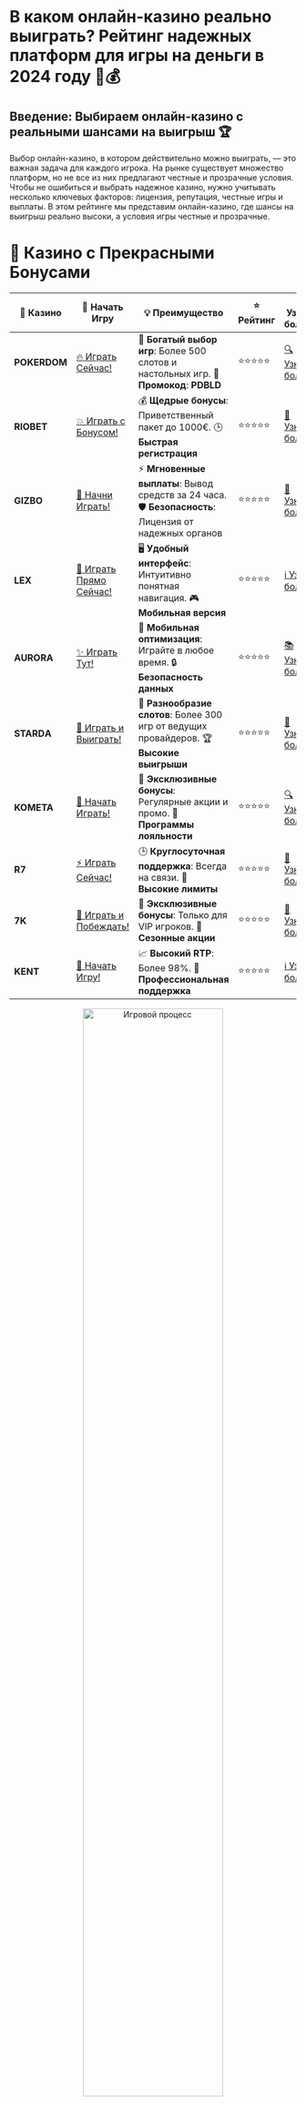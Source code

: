 # **В каком онлайн-казино реально выиграть? Рейтинг надежных платформ для игры на деньги в 2024 году** 🎰💰

## Введение: Выбираем онлайн-казино с реальными шансами на выигрыш 🏆

Выбор онлайн-казино, в котором действительно можно выиграть, — это важная задача для каждого игрока. На рынке существует множество платформ, но не все из них предлагают честные и прозрачные условия. Чтобы не ошибиться и выбрать надежное казино, нужно учитывать несколько ключевых факторов: лицензия, репутация, честные игры и выплаты. В этом рейтинге мы представим онлайн-казино, где шансы на выигрыш реально высоки, а условия игры честные и прозрачные.

# 🌟 Казино с Прекрасными Бонусами

| 🎲 **Казино** | 🔗 **Начать Игру** | 💡 **Преимущество** | ⭐ **Рейтинг** | 🔗 **Узнать больше** | 🆕 **Новая информация** |
|--------------|---------------------|---------------------|----------------|----------------------|-------------------------|
| **POKERDOM**  | [🔥 Играть Сейчас!](https://brandplay.link/4k77v2yx) | 🎉 **Богатый выбор игр**: Более 500 слотов и настольных игр. 🎁 **Промокод**: **PDBLD** | ⭐⭐⭐⭐⭐ | [🔍 Узнать больше](https://brandplay.link/4k77v2yx) | 🏆 **Победители турниров** получают эксклюзивные подарки! |
| **RIOBET**    | [💥 Играть с Бонусом!](https://brandplay.link/7xBLTPyj) | 💰 **Щедрые бонусы**: Приветственный пакет до 1000€. 🕒 **Быстрая регистрация** | ⭐⭐⭐⭐⭐ | [📖 Узнать больше](https://brandplay.link/7xBLTPyj) | 💬 **Поддержка 24/7** для комфортной игры в любое время! |
| **GIZBO**     | [🚀 Начни Играть!](https://brandplay.link/bprXw4YV) | ⚡ **Мгновенные выплаты**: Вывод средств за 24 часа. 🛡️ **Безопасность**: Лицензия от надежных органов | ⭐⭐⭐⭐⭐ | [📝 Узнать больше](https://brandplay.link/bprXw4YV) | 🔒 **SSL-шифрование** для максимальной безопасности данных игроков. |
| **LEX**       | [💎 Играть Прямо Сейчас!](https://brandplay.link/zW4hdDFV) | 🖥️ **Удобный интерфейс**: Интуитивно понятная навигация. 🎮 **Мобильная версия** | ⭐⭐⭐⭐⭐ | [ℹ️ Узнать больше](https://brandplay.link/zW4hdDFV) | 📱 **Поддержка всех мобильных устройств** для удобства игры в любом месте. |
| **AURORA**    | [✨ Играть Тут!](https://10trafic-stat2.com/click/668546556bcc6313411604bd/6766/13032/subaccount) | 📱 **Мобильная оптимизация**: Играйте в любое время. 🔒 **Безопасность данных** | ⭐⭐⭐⭐⭐ | [📚 Узнать больше](https://10trafic-stat2.com/click/668546556bcc6313411604bd/6766/13032/subaccount) | 🌍 **Международная лицензия** на деятельность в разных странах. |
| **STARDА**    | [🎉 Играть и Выиграть!](https://brandplay.link/fB7xwRFL) | 🎰 **Разнообразие слотов**: Более 300 игр от ведущих провайдеров. 🏆 **Высокие выигрыши** | ⭐⭐⭐⭐⭐ | [🔎 Узнать больше](https://brandplay.link/fB7xwRFL) | 🎉 **Ежемесячные турниры** с крупными призами! |
| **KOMETA**    | [🎁 Начать Играть!](https://brandplay.link/8ZymQJV8) | 🎁 **Эксклюзивные бонусы**: Регулярные акции и промо. 🔄 **Программы лояльности** | ⭐⭐⭐⭐⭐ | [🔍 Узнать больше](https://brandplay.link/8ZymQJV8) | 🌟 **Персонализированные предложения** для долгосрочных игроков. |
| **R7**        | [⚡ Играть Сейчас!](https://brandplay.link/bMd3Yjsw) | 🕒 **Круглосуточная поддержка**: Всегда на связи. 💸 **Высокие лимиты** | ⭐⭐⭐⭐⭐ | [📖 Узнать больше](https://brandplay.link/bMd3Yjsw) | 🎯 **Рейтинг игроков** для лучших участников. |
| **7K**        | [🎯 Играть и Побеждать!](https://brandplay.link/BvQyFShp) | 🌟 **Эксклюзивные бонусы**: Только для VIP игроков. 🎉 **Сезонные акции** | ⭐⭐⭐⭐⭐ | [📝 Узнать больше](https://brandplay.link/BvQyFShp) | 🥇 **Особые привилегии** для постоянных игроков. |
| **KENT**      | [🔑 Начать Игру!](https://brandplay.link/Fv2WP3js) | 📈 **Высокий RTP**: Более 98%. 💼 **Профессиональная поддержка** | ⭐⭐⭐⭐⭐ | [ℹ️ Узнать больше](https://brandplay.link/Fv2WP3js) | 💬 **Поддержка на нескольких языках** для удобства игроков. |

<div align="center"> <img src="https://i.pinimg.com/originals/1d/b3/25/1db325483acbe642c6d4e6fdd73a4988.gif" alt="Игровой процесс" width="70%"> </div>
---

# 🚀 Быстрые Выигрыши и Поддержка

| 🎲 **Казино** | 🔗 **Начать Игру** | 💡 **Преимущество** | ⭐ **Рейтинг** | 🔗 **Узнать больше** | 🆕 **Новая информация** |
|--------------|---------------------|---------------------|----------------|----------------------|-------------------------|
| **GAMA**      | [🎯 Играть Прямо Сейчас!](https://brandplay.link/j6NMKsDz) | 🔍 **Интуитивный интерфейс**: Легкость использования. 🏅 **Престижные турниры** | ⭐⭐⭐⭐☆ | [🔎 Узнать больше](https://brandplay.link/j6NMKsDz) | 🏆 **Турниры с большими призами** каждый месяц. |
| **ONION**     | [💥 Играть и Выигрывать!](https://brandplay.link/zBGRVpQ9) | 🤑 **Низкие ставки**: Идеально для начинающих. 🔄 **Быстрые выводы** | ⭐⭐⭐⭐☆ | [🔍 Узнать больше](https://brandplay.link/zBGRVpQ9) | 🎮 **Казино для новичков** с простыми правилами. |
| **ЧЕМПИОН**   | [🏅 Играть в Турнире!](https://temon-gter.cfd/go/lRq?p80412p304504pcc44t17455) | 🏅 **Лояльная программа**: Награды за активность. 🎁 **Ежемесячные бонусы** | ⭐⭐⭐⭐☆ | [📖 Узнать больше](https://temon-gter.cfd/go/lRq?p80412p304504pcc44t17455) | 🥇 **Турниры и лояльность** — каждый шаг вознаграждается. |
| **VAVADA**    | [🚀 Играть Без Ожидания!](https://vavadapartner.pro/?promo=ea5c9275-6854-4505-94fc-95ab18221945-linkb2) | 🚀 **Быстрая регистрация**: Начните играть мгновенно. 🔐 **Безопасные транзакции** | ⭐⭐⭐⭐☆ | [📝 Узнать больше](https://vavadapartner.pro/?promo=ea5c9275-6854-4505-94fc-95ab18221945-linkb2) | 🏆 **Программа для новых игроков** с бонусами за регистрацию. |
| **FRIENDS**   | [🎉 Играть и Развлекаться!](https://gofriends.mba/linkb2) | 🤝 **Социальные игры**: Играйте с друзьями. 🌐 **Мультиплатформенность** | ⭐⭐⭐⭐☆ | [ℹ️ Узнать больше](https://gofriends.mba/linkb2) | 🎮 **Играйте с друзьями** и зарабатывайте бонусы за совместные действия. |
| **1WIN**      | [⚡ Играть и Выигрывать!](https://brandplay.link/smXVpBbG) | 🏆 **Спортивные ставки**: Широкий выбор видов спорта. 💵 **Высокие коэффициенты** | ⭐⭐⭐⭐☆ | [📚 Узнать больше](https://brandplay.link/smXVpBbG) | ⚽ **Бонусы на спортивные ставки** для активных игроков. |
| **DRIP**      | [💥 Играть Сразу!](https://drp-ircp01.com/c07e6a3db) | 🌐 **Инновационные игры**: Новейшие игровые технологии. 🛡️ **Высокая безопасность** | ⭐⭐⭐⭐☆ | [🔎 Узнать больше](https://drp-ircp01.com/c07e6a3db) | 🔧 **Инновационные функции** для удобства игры. |
| **JOYCASINO** | [🎰 Играть И Побеждать!](https://rpc30.call2me.pro/?/ru/registration?apkpop=0&partner=p24970p3291217pc98f) | 🎁 **Приятные бонусы**: Ежедневные акции и подарки. 🕹️ **Разнообразие игр** | ⭐⭐⭐⭐☆ | [🔍 Узнать больше](https://rpc30.call2me.pro/?/ru/registration?apkpop=0&partner=p24970p3291217pc98f) | 🎉 **Щедрые фриспины** для новых игроков. |
| **PLAYFORTUNA** | [🔥 Играть С Бонусом!](https://fortunapromo.net/alt/playfortuna/registration?0dc4a9362a71feb7e3f165fb8e766f70) | 🎉 **Регулярные акции**: Бонусы, фриспины и многое другое. 🏅 **Турниры** | ⭐⭐⭐⭐☆ | [📚 Узнать больше](https://fortunapromo.net/alt/playfortuna/registration?0dc4a9362a71feb7e3f165fb8e766f70) | 🎯 **Выгодные предложения** на популярные игры. |
| **SYKAA**     | [💸 Играть Сейчас!](https://s-two-way.com/?source=linkb2&pid=30697) | 💸 **Доступные ставки**: Идеально для новичков. 🎁 **Щедрые бонусы** | ⭐⭐⭐⭐☆ | [🔍 Узнать больше](https://s-two-way.com/?source=linkb2&pid=30697) | 💥 **Акции с большими бонусами** для новичков и опытных игроков. |

<div align="center"> <img src="https://schaeffers-cdn.s3.amazonaws.com/images/default-source/schaeffers-cdn-images/default-images/sectors/bigstock-casino-gambling-concept-with-f-369012793.jpg?sfvrsn=493ad806_4" alt="Игровой процесс" width="70%"> </div>
---

# 💸 Казино с Привлекательными Программами Лояльности

| 🎲 **Казино** | 🔗 **Начать Игру** | 💡 **Преимущество** | ⭐ **Рейтинг** | 🔗 **Узнать больше** | 🆕 **Новая информация** |
|--------------|---------------------|---------------------|----------------|----------------------|-------------------------|
| **KOMETA**    | [🎯 Начни Играть!](https://brandplay.link/8ZymQJV8) | 🎁 **Эксклюзивные бонусы**: Регулярные акции и промо. 🔄 **Программы лояльности** | ⭐⭐⭐⭐⭐ | [🔍 Узнать больше](https://brandplay.link/8ZymQJV8) | 🌟 **Персонализированные предложения** для долгосрочных игроков. |
| **1Xslots**   | [🏅 Играть Прямо Сейчас!](https://brandplay.link/hSB1khtr) | 🎉 **Множество акций**: Еженедельные бонусы и турниры. 🛡️ **Безопасность** | ⭐⭐⭐⭐⭐ | [📚 Узнать больше](https://brandplay.link/hSB1khtr) | 🏅 **Награды за активность**: участники программы лояльности получают специальные привилегии. |
| **R7**        | [🚀 Играть Сейчас!](https://brandplay.link/bMd3Yjsw) | 🕒 **Круглосуточная поддержка**: Всегда на связи. 💸 **Высокие лимиты** | ⭐⭐⭐⭐⭐ | [📖 Узнать больше](https://brandplay.link/bMd3Yjsw) | 💬 **VIP-поддержка** для постоянных игроков с приоритетом. |

<div align="center"> <img src="https://i.pinimg.com/originals/1d/b3/25/1db325483acbe642c6d4e6fdd73a4988.gif" alt="Игровой процесс" width="70%"> </div>
---

---

## ТОП онлайн-казино с реальными шансами на выигрыш 🥇

### 1. **Pokerdom** 🃏

**Pokerdom** — это одно из самых надежных онлайн-казино, которое регулярно привлекает внимание игроков за счет высоких коэффициентов выплат и честных игр. Казино имеет лицензию и предлагает безопасные методы пополнения счета и вывода средств. Здесь можно играть в слоты, покер, рулетку и другие игры с реальными шансами на победу.

### 2. **Riobet** 💸

**Riobet** является лидером на российском рынке онлайн-казино и предлагает игрокам честные условия для игры. В **Riobet** вы найдете разнообразные слоты, настольные игры и лайв-казино с прозрачными шансами на победу. Казино имеет лицензию и гарантирует безопасные выплаты.

### 3. **Gizbo** 🎲

**Gizbo** — это казино с хорошей репутацией, которое предлагает множество популярных игр от ведущих производителей. Платформа лицензирована и поддерживает честные игровые механизмы, что делает **Gizbo** отличным выбором для тех, кто хочет играть с реальными шансами на выигрыш.

### 4. **LEX** 🌟

**LEX** — это казино с высокими выплатами и прозрачными условиями. Оно предлагает игрокам широкий выбор игр, включая слоты, рулетку и живые игры. В **LEX** вы можете быть уверены в честности игры и выплат, а также в безопасных методах пополнения счета и вывода средств.

### 5. **Aurora** 🌠

**Aurora** — это онлайн-казино с хорошими шансами на выигрыш, честными играми и быстрыми выплатами. В **Aurora** вы найдете разнообразные слоты, настольные игры и бонусы, которые увеличат ваши шансы на успешный игровой опыт.

### 6. **Starda** ⭐

**Starda** предлагает игрокам безопасные условия для игры, а также гарантирует честные выплаты. Казино имеет лицензию, поддерживает различные методы пополнения и вывода средств и предлагает привлекательные бонусы, которые могут помочь увеличить ваши шансы на победу.

### 7. **Kometa** 🌌

**Kometa** — это надежное онлайн-казино с отличными условиями для побед. Оно поддерживает честные игры и гарантирует быстрые выплаты. Платформа предлагает широкий выбор слотов и настольных игр, а также разнообразные бонусы и акции для игроков.

### 8. **R7** 💎

**R7** — это казино, которое заслужило доверие игроков благодаря своей репутации и высокому уровню честности. Платформа предлагает множество слотов и настольных игр, а также высокие шансы на выигрыш благодаря прозрачным механикам игры.

### 9. **7K** 7️⃣

**7K** — это онлайн-казино, которое славится своим качественным обслуживанием и реальными шансами на выигрыш. В **7K** вы найдете популярные слоты и настольные игры, а также привлекательные бонусы, которые могут помочь вам в поисках выигрыша.

### 10. **Kent** 🏅

**Kent** — это казино, которое предлагает игрокам реальные шансы на выигрыш благодаря честным игровым условиям и высококачественным играм. В **Kent** вы найдете разнообразие слотов, рулеток и настольных игр, а также различные бонусы и акции для увеличения своих шансов на победу.

---

## Как выбрать казино, в котором можно реально выиграть? 🎲

Для того чтобы играть с реальными шансами на выигрыш, важно учитывать несколько факторов:

1. **Лицензия и безопасность** 🔒: Убедитесь, что казино имеет действующую лицензию и предлагает безопасные условия игры.
2. **Честность выплат** 💵: Ознакомьтесь с отзывами игроков и проверьте, насколько быстро и честно казино выплачивает выигрыши.
3. **Репутация казино** 🏅: Выбирайте платформы с хорошей репутацией и проверенной историей работы на рынке.
4. **Бонусы и акции** 🎁: Привлекательные бонусы могут повысить ваши шансы на выигрыш. Обратите внимание на предложения по бонусам за регистрацию и на депозиты.

---

## Заключение: Где реально выиграть в онлайн-казино? 🎰

Если вы хотите играть в онлайн-казино с реальными шансами на победу, выберите платформу, которая предлагает лицензированные игры, честные механизмы и хорошие отзывы от игроков. В нашем рейтинге представлены только проверенные казино, в которых можно не только наслаждаться игрой, но и реально выигрывать.

---

## Часто задаваемые вопросы (FAQ) ❓📚

### 1. Как выбрать казино с реальными шансами на выигрыш? 🎰

Выбирайте казино с лицензией, честными выплатами и хорошими отзывами от игроков. Также важно, чтобы казино предлагало разнообразие игр и безопасные методы вывода средств.

### 2. Какие игры дают наибольшие шансы на выигрыш? 🎲

Слоты с высокими коэффициентами выплат и бонусами, а также настольные игры, такие как рулетка и покер, могут предложить хорошие шансы на победу.

### 3. Где найти казино с реальными шансами на выигрыш? 💎

Наш рейтинг включает только проверенные и надежные казино, где шансы на выигрыш высоки, а условия игры прозрачны и честны.

---

Выбирайте лучшее казино и выигрывайте с нами! 🎰💰
